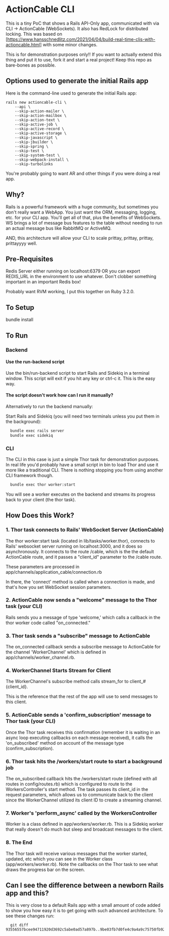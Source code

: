 # ActionCable CLI

This is a tiny PoC that shows a Rails API-Only app, communicated with via
CLI -> ActionCable (WebSockets). It also has RedLock for distributed locking.
This was based on [https://www.hansschnedlitz.com/2021/04/04/build-real-time-clis-with-actioncable.html]
with some minor changes.

This is for demonstration purposes only!! If you want to actually extend this
thing and put it to use, fork it and start a real project! Keep this repo as
bare-bones as possible.

## Options used to generate the initial Rails app

Here is the command-line used to generate the initial Rails app:

```shell
rails new actioncable-cli \
    --api \
    --skip-action-mailer \
    --skip-action-mailbox \
    --skip-action-text \
    --skip-active-job \
    --skip-active-record \
    --skip-active-storage \
    --skip-javascript \
    --skip-jbuilder \
    --skip-spring \
    --skip-test \
    --skip-system-test \
    --skip-webpack-install \
    --skip-turbolinks
```

You're probably going to want AR and other things if you were doing a real
app.

## Why?

Rails is a powerful framework with a huge community, but sometimes you don't
really want a WebApp. You just want the ORM, messaging, logging, etc. for your
CLI app. You'll get all of that, plus the benefits of WebSockets. WS brings
a lot of message bus features to the table without needing to run an actual
message bus like RabbitMQ or ActiveMQ.

AND, this architecture will allow your CLI to scale prittay, prittay, prittay,
prittayyyy well.

## Pre-Requisites

Redis Server either running on localhost:6379 OR you can export REDIS_URL in
the environment to use whatever. Don't clobber something important in an
important Redis box!

Probably want RVM working, I put this together on Ruby 3.2.0.

## To Setup

bundle install

## To Run

### Backend

#### Use the run-backend script

Use the bin/run-backend script to start Rails and Sidekiq in a terminal
window. This script will exit if you hit any key or ctrl-c it. This is the
easy way.

#### The script doesn't work how can I run it manually?

Alternatively to run the backend manually:

Start Rails and Sidekiq (you will need two terminals unless you put them in
the background):

```bash
  bundle exec rails server
  bundle exec sidekiq
```

### CLI

The CLI in this case is just a simple Thor task for demonstration purposes. In
real life you'd probably have a small script in bin to load Thor and use it
more like a traditional CLI. There is nothing stopping you from using another
CLI framework though.

```bash
  bundle exec thor worker:start
```

You will see a worker executes on the backend and streams its progress back to
your client (the thor task).

## How Does this Work?

### 1. Thor task connects to Rails' WebSocket Server (ActionCable)

The thor worker:start task (located in lib/tasks/worker.thor), connects to
Rails' websocket server running on localhost:3000, and it does so
asynchronously. It connects to the route /cable, which is the the default
ActionCable route, and it passes a "client_id" parameter to the /cable route.

These parameters are processed in app/channels/application_cable/connection.rb

In there, the 'connect' method is called when a connection is made, and that's
how you set WebSocket session parameters.

### 2. ActionCable now sends a "welcome" message to the Thor task (your CLI)

Rails sends you a message of type 'welcome,' which calls a callback in the
thor worker code called "on_connected."

### 3. Thor task sends a "subscribe" message to ActionCable

The on_connected callback sends a subscribe message to ActionCable for the
channel 'WorkerChannel' which is defined in app/channels/worker_channel.rb.

### 4. WorkerChannel Starts Stream for Client

The WorkerChannel's subscribe method calls stream_for to client_#{client_id}.

This is the reference that the rest of the app will use to send messages to
this client.

### 5. ActionCable sends a 'confirm_subscription' message to Thor task (your CLI)

Once the Thor task receives this confirmation (remember it is waiting in an
async loop executing callbacks on each message received), it calls the
'on_subscribed' method on account of the message type (confirm_subscription).

### 6. Thor task hits the /workers/start route to start a background job

The on_subscribed callback hits the /workers/start route (defined with all
routes in config/routes.rb) which is configured to route to the
WorkersController's start method. The task passes its client_id in the
request parameters, which allows us to communicate back to the client
since the WorkerChannel utilized its client ID to create a streaming
channel.

### 7. Worker's 'perform_async' called by the WorkersController

Worker is a class defined in app/workers/worker.rb. This is a Sidekiq worker
that really doesn't do much but sleep and broadcast messages to the client.

### 8. The End

The Thor task will receive various messages that the worker started, updated,
etc which you can see in the Worker class (app/workers/worker.rb). Note the
callbacks on the Thor task to see what draws the progress bar on the screen.

## Can I see the difference between a newborn Rails app and this?

This is very close to a default Rails app with a small amount of code added
to show you how easy it is to get going with such advanced architecture. To
see these changes run:

```shell
  git diff 93556557bcee94711920d3692c5abe0ad57a897b..9be03fb7d0fe4c9a4a9c75750fb92fc2b7c830aa
```

